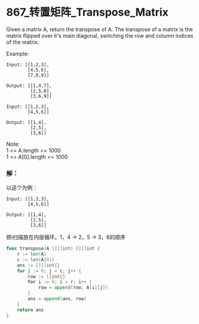 # 867_转置矩阵_Transpose_Matrix
Given a matrix A, return the transpose of A. The transpose of a matrix is the matrix flipped over it's main diagonal, switching the row and column indices of the matrix.

Example:  

    Input: [[1,2,3],
            [4,5,6],
            [7,8,9]] 

    Output: [[1,4,7],
             [2,5,8],
             [3,6,9]]   

    Input: [[1,2,3],
            [4,5,6]]

    Output: [[1,4],
             [2,5],
             [3,6]]
 
Note:   
1 <= A.length <= 1000   
1 <= A[0].length <= 1000  

### 解：

以这个为例：

    Input: [[1,2,3],
            [4,5,6]]

    Output: [[1,4],
             [2,5],
             [3,6]]


把i扫描放在内层循环。1，4 -> 2，5 -> 3，6的顺序

```go
func transpose(A [][]int) [][]int {
    r := len(A) 
    c := len(A[0]) 
    ans := [][]int{}
    for j := 0; j < c; j++ {
        row := []int{}
        for i := 0; i < r; i++ { 
            row = append(row, A[i][j]) 
        }
        ans = append(ans, row)
    }
    return ans
}
```